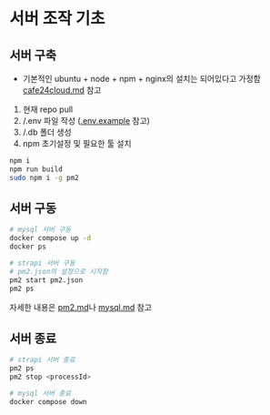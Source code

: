# 서버 조작 기초

## 서버 구축

- 기본적인 ubuntu + node + npm + nginx의 설치는 되어있다고 가정함  
   [cafe24cloud.md](./cafe24cloud.md) 참고

1. 현재 repo pull
2. /.env 파일 작성 ([.env.example](../.env.example) 참고)
3. /.db 폴더 생성
4. npm 초기설정 및 필요한 툴 설치

```sh
npm i
npm run build
sudo npm i -g pm2
```

## 서버 구동

```sh
# mysql 서버 구동
docker compose up -d
docker ps

# strapi 서버 구동
# pm2.json의 설정으로 시작함
pm2 start pm2.json
pm2 ps
```

자세한 내용은 [pm2.md](./pm2.md)나 [mysql.md](./mysql.md) 참고

## 서버 종료

```sh
# strapi 서버 종료
pm2 ps
pm2 stop <processId>

# mysql 서버 종료
docker compose down
```
